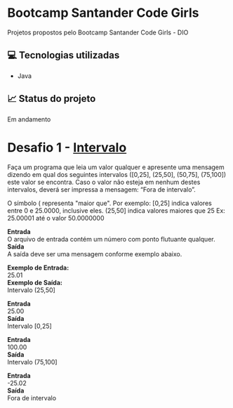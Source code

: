 # Bootcamp Santander Code Girls
Projetos propostos pelo Bootcamp Santander Code Girls - DIO

## 💻 Tecnologias utilizadas
- Java

## 📈 Status do projeto
Em andamento

# Desafio 1 - <a href="https://github.com/lroberta569/santander-code-girls/blob/main/Desafios%20Java/Desafios/src/com/br/basico/Intervalo.java">Intervalo</a>

Faça um programa que leia um valor qualquer e apresente uma mensagem dizendo em qual dos seguintes intervalos ([0,25], (25,50], (50,75], (75,100]) este valor se encontra. Caso o valor não esteja em nenhum destes intervalos, deverá ser impressa a mensagem: “Fora de intervalo”.

O símbolo ( representa "maior que". Por exemplo:
[0,25]  indica valores entre 0 e 25.0000, inclusive eles.
(25,50] indica valores maiores que 25 Ex: 25.00001 até o valor 50.0000000

<p><strong>Entrada</strong> <br>
O arquivo de entrada contém um número com ponto flutuante qualquer.<br>
<strong>Saída</strong> <br>
A saída deve ser uma mensagem conforme exemplo abaixo.
</p>

<p><strong>Exemplo de Entrada:</strong> <br>
25.01<br>
<strong>Exemplo de Saída:</strong> <br>
Intervalo (25,50]<br>
 
<p><strong>Entrada</strong> <br>
25.00 <br>
<strong>Saída</strong> <br>
Intervalo [0,25] <br>
<p><strong>Entrada</strong> <br>
100.00 <br>
<strong>Saída</strong> <br>
Intervalo (75,100] <br>
<p><strong>Entrada</strong> <br>
-25.02 <br>
<strong>Saída</strong> <br>
Fora de intervalo <br>
